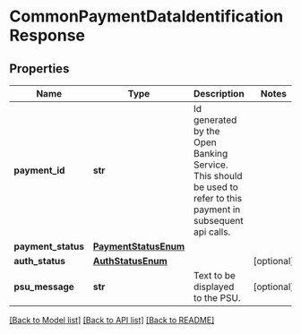 # CommonPaymentDataIdentificationResponse

## Properties
Name | Type | Description | Notes
------------ | ------------- | ------------- | -------------
**payment_id** | **str** | Id generated by the Open Banking Service. This should be used to refer to this payment in subsequent api calls.  | 
**payment_status** | [**PaymentStatusEnum**](PaymentStatusEnum.md) |  | 
**auth_status** | [**AuthStatusEnum**](AuthStatusEnum.md) |  | [optional] 
**psu_message** | **str** | Text to be displayed to the PSU.  | [optional] 

[[Back to Model list]](../README.md#documentation-for-models) [[Back to API list]](../README.md#documentation-for-api-endpoints) [[Back to README]](../README.md)

